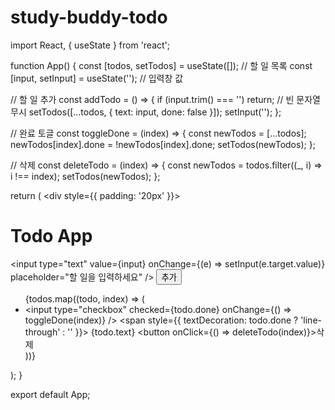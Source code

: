 # study-buddy-todo
import React, { useState } from 'react';

function App() {
  const [todos, setTodos] = useState([]); // 할 일 목록
  const [input, setInput] = useState(''); // 입력창 값

  // 할 일 추가
  const addTodo = () => {
    if (input.trim() === '') return; // 빈 문자열 무시
    setTodos([...todos, { text: input, done: false }]);
    setInput('');
  };

  // 완료 토글
  const toggleDone = (index) => {
    const newTodos = [...todos];
    newTodos[index].done = !newTodos[index].done;
    setTodos(newTodos);
  };

  // 삭제
  const deleteTodo = (index) => {
    const newTodos = todos.filter((_, i) => i !== index);
    setTodos(newTodos);
  };

  return (
    <div style={{ padding: '20px' }}>
      <h1>Todo App</h1>
      <input
        type="text"
        value={input}
        onChange={(e) => setInput(e.target.value)}
        placeholder="할 일을 입력하세요"
      />
      <button onClick={addTodo}>추가</button>
      <ul>
        {todos.map((todo, index) => (
          <li key={index}>
            <input
              type="checkbox"
              checked={todo.done}
              onChange={() => toggleDone(index)}
            />
            <span style={{ textDecoration: todo.done ? 'line-through' : '' }}>
              {todo.text}
            </span>
            <button onClick={() => deleteTodo(index)}>삭제</button>
          </li>
        ))}
      </ul>
    </div>
  );
}

export default App;
